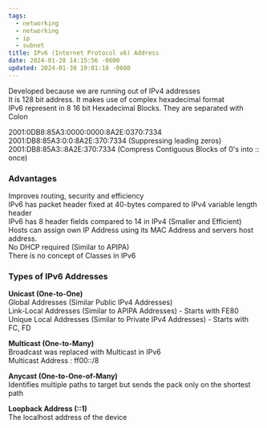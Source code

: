 ```yaml
---
tags:
  - networking
  - networking
  - ip
  - subnet
title: IPv6 (Internet Protocol v6) Address
date: 2024-01-28 14:15:56 -0600
updated: 2024-01-30 19:01:18 -0600
---
```


Developed because we are running out of IPv4 addresses  
It is 128 bit address. It makes use of complex hexadecimal format  
IPv6 represent in 8 16 bit Hexadecimal Blocks. They are separated with Colon  

2001:0DB8:85A3:0000:0000:8A2E:0370:7334  
2001:DB8:85A3:0:0:8A2E:370:7334 (Suppressing leading zeros)  
2001:DB8:85A3::8A2E:370:7334 (Compress Contiguous Blocks of 0's into :: once)

### Advantages

Improves routing, security and efficiency  
IPv6 has packet header fixed at 40-bytes compared to IPv4 variable length header  
IPv6 has 8 header fields compared to 14 in IPv4 (Smaller and Efficient)  
Hosts can assign own IP Address using its MAC Address and servers host address.  
No DHCP required (Similar to APIPA)  
There is no concept of Classes in IPv6

### Types of IPv6 Addresses

**Unicast (One-to-One)**  
Global Addresses (Similar Public IPv4 Addresses)  
Link-Local Addresses (Similar to APIPA Addresses) - Starts with FE80  
Unique Local Addresses (Similar to Private IPv4 Addresses) - Starts with FC, FD

**Multicast (One-to-Many)**  
Broadcast was replaced with Multicast in IPv6  
Multicast Address : ff00::/8

**Anycast (One-to-One-of-Many)**  
Identifies multiple paths to target but sends the pack only on the shortest path

**Loopback Address (::1)**  
The localhost address of the device
